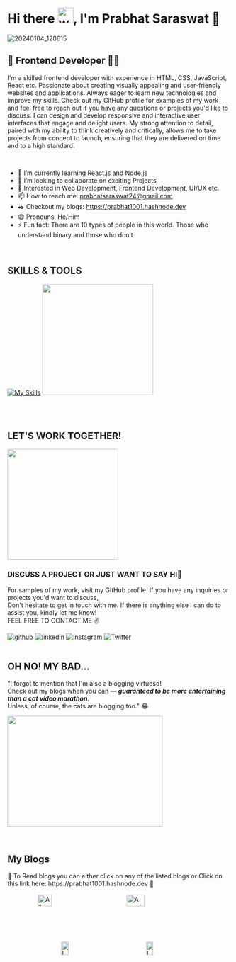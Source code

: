 
<!-- ![GitHub-Background](https://user-images.githubusercontent.com/71027441/161906464-e0be095c-9aa1-4c3d-9bd6-491282406f0e.jpg) -->


# Hi there <img alt="wave" src="https://emojis.slackmojis.com/emojis/images/1588177020/8809/wave_hello.gif?1588177020" width="35">, I'm Prabhat Saraswat 🚀

![20240104_120615](https://github.com/prabhat1001/prabhat1001/assets/71027441/700f2013-45ee-4dd9-bc4c-4cf5660dce16)

## 📍 Frontend Developer 👨‍💻

I'm a skilled frontend developer with experience in HTML, CSS, JavaScript, React etc. Passionate about creating visually appealing and user-friendly websites and applications. Always eager to learn new technologies and improve my skills. Check out my GitHub profile for examples of my work and feel free to reach out if you have any questions or projects you'd like to discuss. I can design and develop responsive and interactive user interfaces that engage and delight users. My strong attention to detail, paired with my ability to think creatively and critically, allows me to take projects from concept to launch, ensuring that they are delivered on time and to a high standard. 

<br>

- 🌱 I’m currently learning React.js and Node.js
- 👯 I’m looking to collaborate on exciting Projects
- 💬 Interested in Web Development, Frontend Development, UI/UX etc.
- 📫 How to reach me: prabhatsaraswat24@gmail.com
- ✒️ Checkout my blogs: https://prabhat1001.hashnode.dev
- 😄 Pronouns: He/Him
- ⚡ Fun fact: There are 10 types of people in this world. Those who understand binary and those who don’t

<br>

## SKILLS & TOOLS

[![My Skills](https://skillicons.dev/icons?i=html,css,js,bootstrap,react,redux,firebase,mongodb,nodejs,mysql,github,git,java,py,jquery,figma,styledcomponents,vscode,idea,arduino,raspberrypi,stackoverflow,discord,md&perline=8)](https://skillicons.dev)
<img height="250px" width="250px" src="https://github.com/prabhat1001/prabhat1001/assets/71027441/f4e32bf7-fe6e-44aa-9570-dcd7588aade1"></img>

<!-- May Use Sometime -->
<!-- <img height="250px" width="250px" src="https://github.com/prabhat1001/prabhat1001/assets/71027441/2c3bbae5-b96f-4324-9db9-988da2fc9d6e"></img>-->
<!-- ![anime2](https://user-images.githubusercontent.com/71027441/210265061-e3fa01e3-7022-4ad3-949d-67a4bd7d3da3.gif) -->

<br>
<br>

<!-- ![Prabhat's GitHub stats](https://github-readme-stats.vercel.app/api?username=prabhat1001&show_icons=true&theme=github_dark) ![anime](https://user-images.githubusercontent.com/71027441/210264335-1f0a020c-423e-4280-af02-b98b98ba7e75.gif)
<br>
<br> -->



<!------------------------------------
### Hactoberfest 2022 badges 🍁

[![@prabhat1001's Holopin board](https://holopin.me/prabhat1001)](https://holopin.io/@prabhat1001)
<br>
<br>
------------------------------------->

## LET'S WORK TOGETHER!

<!-- | | | 
|:-------------------------:|:-------------------------:|
|<img src="https://github.com/prabhat1001/prabhat1001/assets/71027441/f2838666-7d2b-47d5-9163-35d18d532604" height="250px" width="250px"></img> | <img src="https://github.com/prabhat1001/prabhat1001/assets/71027441/f2838666-7d2b-47d5-9163-35d18d532604" height="250px" width="250px"></img>| -->

<!-- ![siiii](https://user-images.githubusercontent.com/71027441/210264558-b1d4e327-2243-4074-88bc-4a26a30a5cfe.gif) -->
<img src="https://github.com/prabhat1001/prabhat1001/assets/71027441/f2838666-7d2b-47d5-9163-35d18d532604" height="250px" width="250px"></img>
<br>




### DISCUSS A PROJECT OR JUST WANT TO SAY HI🍁
For samples of my work, visit my GitHub profile. If you have any inquiries or projects you'd want to discuss,<br> 
Don't hesitate to get in touch with me. If there is anything else I can do to assist you, kindly let me know!<br>
FEEL FREE TO CONTACT ME ✌️
<!-- Links -->

[![github](https://skillicons.dev/icons?i=github)](https://twitter.com/PrabhatSar10)
[![linkedin](https://skillicons.dev/icons?i=linkedin)](https://www.linkedin.com/in/prabhatkumarsaraswat/)
[![instagram](https://skillicons.dev/icons?i=instagram)](https://www.instagram.com/saraswat__prabhat)
[![Twitter](https://skillicons.dev/icons?i=twitter)](https://twitter.com/PrabhatSar10)
<br>
<br>
## OH NO! MY BAD... 
"I forgot to mention that I'm also a blogging virtuoso! <br/>
Check out my blogs when you can — ***guaranteed to be more entertaining than a cat video marathon***. <br/> 
Unless, of course, the cats are blogging too." 😂

 <!-- ![steven-blush](https://user-images.githubusercontent.com/71027441/211047632-789f529f-e8d9-4549-ae46-3366d90e187c.gif) -->
<img src="https://github.com/prabhat1001/prabhat1001/assets/71027441/dc82c2c1-8aba-4c1c-b443-19d1f9696158" height="250px" width="350px"></img>

<br>

<h2> My Blogs  </h2>
📍 To Read blogs you can either click on any of the listed blogs or Click on this link here: https://prabhat1001.hashnode.dev 🚀
<br>
<br>


<div align="centre" style="display: flex; justify-content: space-evenly">
  <a href="https://prabhat1001.hashnode.dev/all-you-need-to-know-about-the-internet-part-1" style="text-decoration: none">
    <img src="https://user-images.githubusercontent.com/71027441/211489813-83962ca9-629b-4d6c-99e7-22c739c212c7.png" alt="All about Internet" width="49%" height="auto" >
  </a>
  <a href="https://prabhat1001.hashnode.dev/the-amazing-history-of-javascript" style="text-decoration: none">
    <img src="https://github.com/prabhat1001/prabhat1001/assets/71027441/1de9b19c-cd43-4008-864c-d3c36f1dbc10" alt="Amazing History of JS" width="49%" height="auto" >
  </a>
</div>

<div align="centre" style="display: flex; justify-content: space-evenly">
  <a href="https://prabhat1001.hashnode.dev/the-future-of-frontend-development-emerging-trends-and-technologies" style="text-decoration: none">
    <img src="https://github.com/prabhat1001/prabhat1001/assets/71027441/498303d7-fa3f-4f60-8ed1-f38c24621aea" alt="Image 1" width="49%" height="auto" >
  </a>
  <a href="https://prabhat1001.hashnode.dev/how-to-get-more-done-in-less-time?source=more_articles_bottom_blogs" style="text-decoration: none">
    <img src="https://github.com/prabhat1001/prabhat1001/assets/71027441/64dc537c-f6d9-4ba8-9961-faadf9dcb712" alt="Image 1" width="49%" height="auto" >
  </a>
</div>











<!-- Here are some ideas to get you started:

- 🔭 I’m currently working on ...
- 🌱 I’m currently learning ...
- 👯 I’m looking to collaborate on ...
- 🤔 I’m looking for help with ...
- 💬 Ask me about ...
- 📫 How to reach me: ...
- 😄 Pronouns: ...
- ⚡ Fun fact: ...
-->

